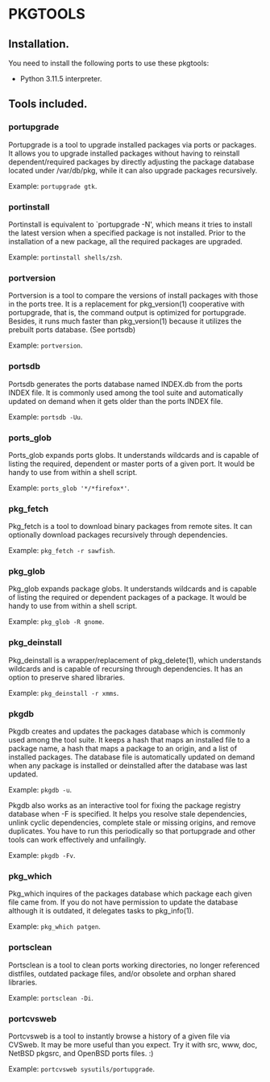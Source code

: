 PKGTOOLS
========

Installation.
-------------

You need to install the following ports to use these pkgtools:

 * Python 3.11.5 interpreter.


Tools included.
---------------

### portupgrade

Portupgrade is a tool to upgrade installed packages via ports or
packages.  It allows you to upgrade installed packages without having
to reinstall dependent/required packages by directly adjusting the
package database located under /var/db/pkg, while it can also upgrade
packages recursively.

Example: `portupgrade gtk`.

### portinstall

Portinstall is equivalent to `portupgrade -N', which means it tries to
install the latest version when a specified package is not installed.
Prior to the installation of a new package, all the required packages
are upgraded.

Example: `portinstall shells/zsh`.

### portversion

Portversion is a tool to compare the versions of install packages with
those in the ports tree.  It is a replacement for pkg\_version(1)
cooperative with portupgrade, that is, the command output is optimized
for portupgrade.  Besides, it runs much faster than pkg\_version(1)
because it utilizes the prebuilt ports database. (See portsdb)

Example: `portversion`.

### portsdb

Portsdb generates the ports database named INDEX.db from the ports
INDEX file.  It is commonly used among the tool suite and
automatically updated on demand when it gets older than the ports
INDEX file.

Example: `portsdb -Uu`.

### ports\_glob

Ports\_glob expands ports globs.  It understands wildcards and is
capable of listing the required, dependent or master ports of a given
port.  It would be handy to use from within a shell script.

Example: `ports_glob '*/*firefox*'`.

### pkg\_fetch

Pkg_fetch is a tool to download binary packages from remote sites.  It
can optionally download packages recursively through dependencies.

Example: `pkg_fetch -r sawfish`.

### pkg\_glob

Pkg\_glob expands package globs.  It understands wildcards and is
capable of listing the required or dependent packages of a package.
It would be handy to use from within a shell script.

Example: `pkg_glob -R gnome`.

### pkg\_deinstall

Pkg\_deinstall is a wrapper/replacement of pkg\_delete(1), which
understands wildcards and is capable of recursing through
dependencies.  It has an option to preserve shared libraries.

Example: `pkg_deinstall -r xmms`.

### pkgdb

Pkgdb creates and updates the packages database which is commonly used
among the tool suite.  It keeps a hash that maps an installed file to
a package name, a hash that maps a package to an origin, and a list of
installed packages.  The database file is automatically updated on
demand when any package is installed or deinstalled after the database
was last updated.

Example: `pkgdb -u`.

Pkgdb also works as an interactive tool for fixing the package
registry database when -F is specified.  It helps you resolve stale
dependencies, unlink cyclic dependencies, complete stale or missing
origins, and remove duplicates.  You have to run this periodically so
that portupgrade and other tools can work effectively and unfailingly.

Example: `pkgdb -Fv`.

### pkg\_which

Pkg\_which inquires of the packages database which package each given
file came from.  If you do not have permission to update the database
although it is outdated, it delegates tasks to pkg\_info(1).

Example: `pkg_which patgen`.

### portsclean

Portsclean is a tool to clean ports working directories, no longer
referenced distfiles, outdated package files, and/or obsolete and
orphan shared libraries.

Example: `portsclean -Di`.

### portcvsweb

Portcvsweb is a tool to instantly browse a history of a given file via
CVSweb.  It may be more useful than you expect.  Try it with src, www,
doc, NetBSD pkgsrc, and OpenBSD ports files. :)

Example: `portcvsweb sysutils/portupgrade`.
